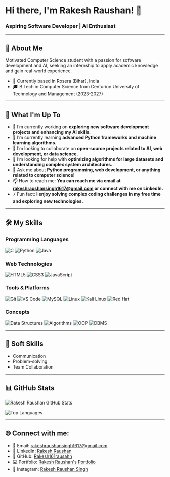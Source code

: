 # Hi there, I'm Rakesh Raushan! 👋

### Aspiring Software Developer | AI Enthusiast

---

## 🚀 About Me

Motivated Computer Science student with a passion for software development and AI, seeking an internship to apply academic knowledge and gain real-world experience.

- 📍 Currently based in Rosera (Bihar), India
- 🎓 B.Tech in Computer Science from Centurion University of Technology and Management (2023-2027)

---

## 🚀 What I'm Up To

- 🔭 I’m currently working on **exploring new software development projects and enhancing my AI skills.**
- 🌱 I’m currently learning **advanced Python frameworks and machine learning algorithms.**
- 👯 I’m looking to collaborate on **open-source projects related to AI, web development, or data science.**
- 🤔 I’m looking for help with **optimizing algorithms for large datasets and understanding complex system architectures.**
- 💬 Ask me about **Python programming, web development, or anything related to computer science!**
- 📫 How to reach me: **You can reach me via email at rakeshraushansingh1617@gmail.com or connect with me on LinkedIn.**
- ⚡ Fun fact: **I enjoy solving complex coding challenges in my free time and exploring new technologies.**

---

## 🛠️ My Skills




### Programming Languages

![C](https://img.shields.io/badge/C-00599C?style=for-the-badge&logo=c&logoColor=white)
![Python](https://img.shields.io/badge/Python-3776AB?style=for-the-badge&logo=python&logoColor=white)
![Java](https://img.shields.io/badge/Java-007396?style=for-the-badge&logo=java&logoColor=white)

### Web Technologies

![HTML5](https://img.shields.io/badge/HTML5-E34F26?style=for-the-badge&logo=html5&logoColor=white)
![CSS3](https://img.shields.io/badge/CSS3-1572B6?style=for-the-badge&logo=css3&logoColor=white)
![JavaScript](https://img.shields.io/badge/JavaScript-F7DF1E?style=for-the-badge&logo=javascript&logoColor=black)

### Tools & Platforms

![Git](https://img.shields.io/badge/Git-F05032?style=for-the-badge&logo=git&logoColor=white)
![VS Code](https://img.shields.io/badge/VS%20Code-007ACC?style=for-the-badge&logo=visual-studio-code&logoColor=white)
![MySQL](https://img.shields.io/badge/MySQL-4479A1?style=for-the-badge&logo=mysql&logoColor=white)
![Linux](https://img.shields.io/badge/Linux-FCC624?style=for-the-badge&logo=linux&logoColor=black)
![Kali Linux](https://img.shields.io/badge/Kali%20Linux-557C94?style=for-the-badge&logo=kali-linux&logoColor=white)
![Red Hat](https://img.shields.io/badge/Red%20Hat-EE0000?style=for-the-badge&logo=red-hat&logoColor=white)

### Concepts

![Data Structures](https://img.shields.io/badge/Data%20Structures-orange?style=for-the-badge)
![Algorithms](https://img.shields.io/badge/Algorithms-blue?style=for-the-badge)
![OOP](https://img.shields.io/badge/OOP-green?style=for-the-badge)
![DBMS](https://img.shields.io/badge/DBMS-red?style=for-the-badge)

---

## 🤝 Soft Skills

- Communication
- Problem-solving
- Team Collaboration

---

## 📊 GitHub Stats

![Rakesh Raushan GitHub Stats](https://github-readme-stats.vercel.app/api?username=Rakesh161rausahn&show_icons=true&theme=dark)

![Top Languages](https://github-readme-stats.vercel.app/api/top-langs/?username=Rakesh161rausahn&layout=compact&theme=dark)

---

## 🌐 Connect with me:

- 📧 Email: rakeshraushansingh1617@gmail.com
- 💼 LinkedIn: [Rakesh Raushan](https://www.linkedin.com/in/rakesh-raushan-7405ab327)
- 🐙 GitHub: [Rakesh161rausahn](https://github.com/Rakesh161rausahn)
- 💻 Portfolio: [Rakesh Raushan's Portfolio](https://rakeshraushan16.github.io/rakeshraushan/)
- 📸 Instagram: [Rakesh Raushan Singh](https://www.instagram.com/_rakesh_raushan_singh/?utm_source=ig_web_button_share_sheet)
